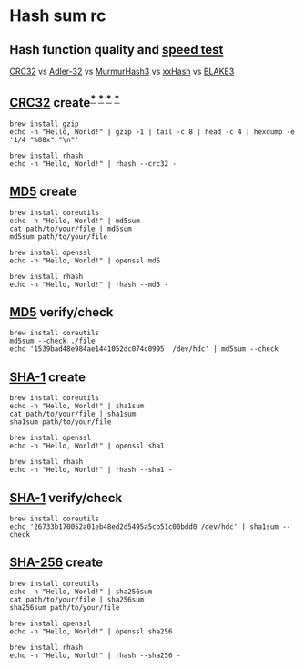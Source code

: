 # Hash sum rc

## Hash function quality and [speed test][]

[CRC32][] vs [Adler-32][] vs [MurmurHash3][] vs [xxHash][] vs [BLAKE3][]

[adler-32]: https://github.com/madler/zlib
[blake3]: https://github.com/blake3-team/blake3
[crc32]: https://en.wikipedia.org/wiki/Cyclic_redundancy_check
[murmurhash3]: https://github.com/aappleby/smhasher
[speed test]: https://github.com/rurban/smhasher
[xxhash]: https://github.com/cyan4973/xxhash

## [CRC32][] create<sup>[*][crc32.online] [*][crc32 demystified] [*][rhash] [*][rhash sf]</sup>

    brew install gzip 
    echo -n "Hello, World!" | gzip -1 | tail -c 8 | head -c 4 | hexdump -e '1/4 "%08x" "\n"'

    brew install rhash
    echo -n "Hello, World!" | rhash --crc32 -

[crc32 demystified]: https://github.com/michaelangel007/crc32
[crc32.online]: https://crc32.online
[rhash sf]: https://rhash.sourceforge.io
[rhash]: https://github.com/rhash/rhash

## [MD5][] create

    brew install coreutils
    echo -n "Hello, World!" | md5sum
    cat path/to/your/file | md5sum
    md5sum path/to/your/file

    brew install openssl
    echo -n "Hello, World!" | openssl md5

    brew install rhash
    echo -n "Hello, World!" | rhash --md5 -

[md5]: https://en.wikipedia.org/wiki/MD5

## [MD5][] verify/check

    brew install coreutils
    md5sum --check ./file
    echo '1539bad48e984ae1441052dc074c0995  /dev/hdc' | md5sum --check

## [SHA-1][] create

    brew install coreutils
    echo -n "Hello, World!" | sha1sum
    cat path/to/your/file | sha1sum
    sha1sum path/to/your/file

    brew install openssl
    echo -n "Hello, World!" | openssl sha1

    brew install rhash
    echo -n "Hello, World!" | rhash --sha1 -

[sha-1]: https://en.wikipedia.org/wiki/SHA-1

## [SHA-1][] verify/check

    brew install coreutils
    echo '26733b170052a01eb48ed2d5495a5cb51c00bdd0 /dev/hdc' | sha1sum --check

## [SHA-256][] create

    brew install coreutils
    echo -n "Hello, World!" | sha256sum
    cat path/to/your/file | sha256sum
    sha256sum path/to/your/file

    brew install openssl
    echo -n "Hello, World!" | openssl sha256

    brew install rhash
    echo -n "Hello, World!" | rhash --sha256 -

[sha-256]: https://en.wikipedia.org/wiki/SHA-2
